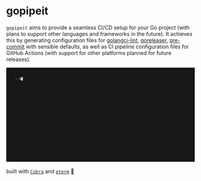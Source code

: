 # gopipeit

`gopipeit` aims to provide a seamless CI/CD setup for your Go project (with plans to support other languages and frameworks in the future). It achieves this by generating configuration files for [golangci-lint](https://github.com/golangci/golangci-lint), [goreleaser](https://github.com/goreleaser/goreleaser), [pre-commit](https://github.com/pre-commit/pre-commit) with sensible defaults, as well as CI pipeline configuration files for GitHub Actions (with support for other platforms planned for future releases).

![Alt Text](./docs/gopipeit.gif)

built with [`Cobra`](https://github.com/spf13/cobra) and [`pterm`](https://github.com/pterm/pterm) 🖤
